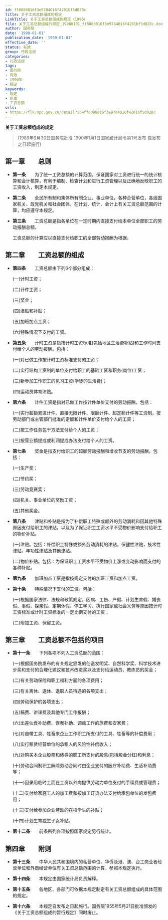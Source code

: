 ```yaml
---
id: ff8080816f3e9784016f4201bf5d028c
title: 关于工资总额组成的规定
LinkTitle: 关于工资总额组成的规定（1990）
file: 关于工资总额组成的规定_19900101_ff8080816f3e9784016f4201bf5d028c.docx
author: 国务院
date: '1990-01-01'
publication_date: '1990-01-01'
effective_date: ''
status: 有效
group: 行政法规
categories:
- 行政法规
tags:
- 国务院
- 有效
- 1990年
- 规定
keywords:
- 规定
- 组成
- 工资总额
urls:
- https://flk.npc.gov.cn/detail?id=ff8080816f3e9784016f4201bf5d028c
---
```


**关于工资总额组成的规定**

> (1989年9月30日国务院批准 1990年1月1日国家统计局令第1号发布 自发布之日起施行)

## 第一章　　总则

- **第一条**　　为了统一工资总额的计算范围，保证国家对工资进行统一的统计核算和会计核算，有利于编制、检查计划和进行工资管理以及正确地反映职工的工资收入，制定本规定。

- **第二条**　　全民所有制和集体所有制企业、事业单位，各种合营单位，各级国家机关、政党机关和社会团体，在计划、统计、会计上有关工资总额范围的计算，均应遵守本规定。

- **第三条**　　工资总额是指各单位在一定时期内直接支付给本单位全部职工的劳动报酬总额。

  工资总额的计算应以直接支付给职工的全部劳动报酬为根据。

## 第二章　　工资总额的组成

- **第四条**　　工资总额由下列6个部分组成：

  (一)计时工资；

  (二)计件工资；

  (三)奖金；

  (四)津贴和补贴；

  (五)加班加点工资；

  (六)特殊情况下支付的工资。

- **第五条**　　计时工资是指按计时工资标准(包括地区生活费补贴)和工作时间支付给个人的劳动报酬。包括：

  (一)对已做工作按计时工资标准支付的工资；

  (二)实行结构工资制的单位支付给职工的基础工资和职务(岗位)工资；

  (三)新参加工作职工的见习工资(学徒的生活费)；

  (四)运动员体育津贴。

- **第六条**　　计件工资是指对已做工作按计件单价支付的劳动报酬。包括：

  (一)实行超额累进计件、直接无限计件、限额计件、超定额计件等工资制，按劳动部门或主管部门批准的定额和计件单价支付给个人的工资；

  (二)按工作任务包干方法支付给个人的工资；

  (三)按营业额提成或利润提成办法支付给个人的工资。

- **第七条**　　奖金是指支付给职工的超额劳动报酬和增收节支的劳动报酬。包括：

  (一)生产奖；

  (二)节约奖；

  (三)劳动竞赛奖；

  (四)机关、事业单位的奖励工资；

  (五)其他奖金。

- **第八条**　　津贴和补贴是指为了补偿职工特殊或额外的劳动消耗和因其他特殊原因支付给职工的津贴，以及为了保证职工工资水平不受物价影响支付给职工的物价补贴。

  (一)津贴。包括：补偿职工特殊或额外劳动消耗的津贴，保健性津贴，技术性津贴，年功性津贴及其他津贴。

  (二)物价补贴。包括：为保证职工工资水平不受物价上涨或变动影响而支付的各种补贴。

- **第九条**　　加班加点工资是指按规定支付的加班工资和加点工资。

- **第十条**　　特殊情况下支付的工资。包括：

  (一)根据国家法律、法规和政策规定，因病、工伤、产假、计划生育假、婚丧假、事假、探亲假、定期休假、停工学习、执行国家或社会义务等原因按计时工资标准或计时工资标准的一定比例支付的工资；

  (二)附加工资、保留工资。

## 第三章　　工资总额不包括的项目

- **第十一条**　　下列各项不列入工资总额的范围：

  (一)根据国务院发布的有关规定颁发的创造发明奖、自然科学奖、科学技术进步奖和支付的合理化建议和技术改进奖以及支付给运动员、教练员的奖金；

  (二)有关劳动保险和职工福利方面的各项费用；

  (三)有关离休、退休、退职人员待遇的各项支出；

  (四)劳动保护的各项支出；

  (五)稿费、讲课费及其他专门工作报酬；

  (六)出差伙食补助费、误餐补助、调动工作的旅费和安家费；

  (七)对自带工具、牲畜来企业工作职工所支付的工具、牲畜等的补偿费用；

  (八)实行租赁经营单位的承租人的风险性补偿收入；

  (九)对购买本企业股票和债券的职工所支付的股息(包括股金分红)和利息；

  (十)劳动合同制职工解除劳动合同时由企业支付的医疗补助费、生活补助费等；

  (十一)因录用临时工而在工资以外向提供劳动力单位支付的手续费或管理费；

  (十二)支付给家庭工人的加工费和按加工订货办法支付给承包单位的发包费用；

  (十三)支付给参加企业劳动的在校学生的补贴；

  (十四)计划生育独生子女补贴。

- **第十二条**　　前条所列各项按照国家规定另行统计。

## 第四章　　附则

- **第十三条**　　中华人民共和国境内的私营单位、华侨及港、澳、台工商业者经营单位和外商经营单位有关工资总额范围的计算，参照本规定执行。

- **第十四条**　　本规定由国家统计局负责解释。

- **第十五条**　　各地区、各部门可依据本规定制定有关工资总额组成的具体范围的规定。

- **第十六条**　　本规定自发布之日起施行。国务院1955年5月21日批准颁发的《关于工资总额组成的暂行规定》同时废止。
